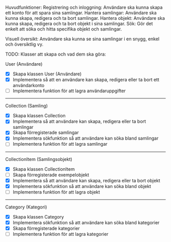 Huvudfunktioner:
Registrering och inloggning: Användare ska kunna skapa ett konto för att spara sina samlingar.
Hantera samlingar: Användare ska kunna skapa, redigera och ta bort samlingar.
Hantera objekt: Användare ska kunna skapa, redigera och ta bort objekt i sina samlingar.
Sök: Gör det enkelt att söka och hitta specifika objekt och samlingar.

Visuell översikt: Användare ska kunna se sina samlingar i en snygg, enkel och översiktlig vy.

TODO:
Klasser att skapa och vad dem ska göra:

User (Användare)

- [x] Skapa klassen User (Användare)
- [x] Implementera så att en användare kan skapa, redigera eller ta bort ett användarkonto
- [ ] Implementera funktion för att lagra användaruppgifter

---

Collection (Samling)

- [x] Skapa klassen Collection
- [x] Implementera så att användare kan skapa, redigera eller ta bort samlingar
- [x] Skapa förregisterade samlingar
- [x] Implementera sökfunktion så att användare kan söka bland samlingar
- [ ] Implementera funktion för att lagra samlingar

---

CollectionItem (Samlingsobjekt)

- [x] Skapa klassen CollectionItem
- [ ] Skapa förregisterade exempelobjekt
- [x] Implementera så att användare kan skapa, redigera eller ta bort objekt
- [x] Implementera sökfunktion så att användare kan söka bland objekt
- [ ] Implementera funktion för att lagra objekt

---

Category (Kategori)

- [x] Skapa klassen Category
- [x] Implementera sökfunktion så att användare kan söka bland kategorier
- [x] Skapa förregisterade kategorier
- [ ] Implementera funktion för att lagra kategorier
